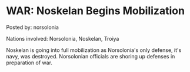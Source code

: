 # WAR: Noskelan Begins Mobilization

Posted by: norsolonia

Nations involved: Norsolonia, Noskelan, Troiya

Noskelan is going into full mobilization as Norsolonia's only defense, it's navy, was destroyed. Norsolonian officials are shoring up defenses in preparation of war.